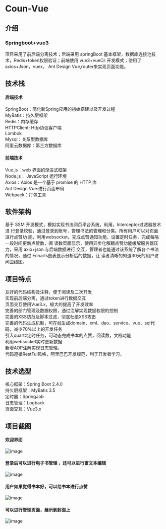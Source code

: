 # Coun-Vue

## 介绍

### Springboot+vue3
项目采用了前后端分离技术；后端采用 springBoot 基本框架，数据库连接池技
术，Redis+token权限验证；前端使用 vue3+vueCil 开发模式；使用了axios+Json，vuex，
Ant Design Vue,router来实现页面功能。

## 技术栈
#### 后端技术
SpringBoot：简化新Spring应用的初始搭建以及开发过程  
MyBatis：持久层框架  
Redis：内存缓存  
HTTPClient: Http协议客户端    
Lombok  
Mysql：关系型数据库  
阿里云数据库：第三方数据库
#### 前端技术  
Vue.js：web 界面的渐进式框架  
Node.js： JavaScript 运行环境  
Axios：Axios 是一个基于 promise 的 HTTP 库  
Ant Design Vue:进行页面布局  
Webpack：打包工具  


## 软件架构
基于 SSM 开发模式，模拟实现书法网页平台系统，利用，Interceptor过滤器技术进
行登录校验，通过登录到账号，管理书法的管理和分类。所有用户可以对页面进行点赞功
能，利用websocket，完成点赞通知功能，设置定时任务，完成每隔一段时间更新点赞数，阅
读数页面显示，使用异步化解耦点赞功能缓解服务器压力，采用 axio+json 与后端数据进行
交互，管理者也能通过该系统了解各个书法的情况，通过 Echarts图表显示分析后的数据，让
读者清晰的知道30天的用户访问曲线图。


## 项目特点
友好的代码结构及注释，便于阅读及二次开发  
实现前后端分离，通过token进行数据交互  
页面交互使用Vue3.x，极大的提高了开发效率  
完善的部门管理及数据权限，通过注解实现数据权限的控制  
完善的XSS防范及脚本过滤，彻底杜绝XSS攻击  
完善的代码生成机制，可在线生成domain、xml、dao、service、vue、sql代码，减少70%以上的开发任务  
引入quartz定时任务，可动态完成书本的点赞，阅读数，文档功能  
利用websocket实时更新数据  
新增AOP注解实现日志管理。  
代码遵循RestFul风格，阿里巴巴开发规范，利于开发者学习。  



## 技术选型
核心框架：Spring Boot 2.4.0  
持久层框架：MyBatis 3.5  
定时器：SpringJob  
日志管理：Logback  
页面交互：Vue3.x  

## 项目截图
#### 欢迎界面  
![image](https://user-images.githubusercontent.com/116629035/199486607-e2c9e021-bc6f-4b20-9ad7-59bf6de522cb.png)  
#### 登录后可以进行电子书管理 ，还可以进行富文本编辑
![image](https://user-images.githubusercontent.com/116629035/199486009-8d8b12cd-37f8-4245-a2d2-6509765d80b1.png)

#### 用户如果觉得书本好，可以给书本进行点赞
![image](https://user-images.githubusercontent.com/116629035/199486423-8b4b8176-fe0e-4a02-b970-b13ddd197dc5.png)

#### 可以进行管理页面，展示到封面上
![image](https://user-images.githubusercontent.com/116629035/199486696-710e1cbb-9310-4d39-8ce3-4f825b4f2d40.png)



